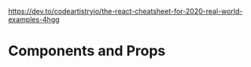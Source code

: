 https://dev.to/codeartistryio/the-react-cheatsheet-for-2020-real-world-examples-4hgg

# Components and Props
